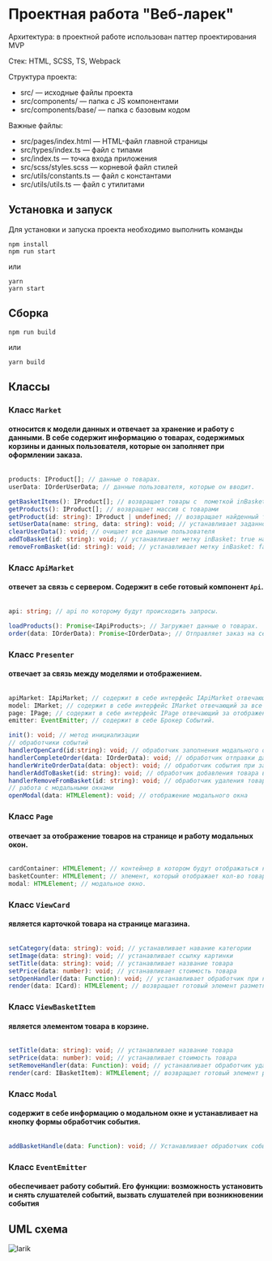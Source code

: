 # Проектная работа "Веб-ларек"
Архитектура: в проектной работе использован паттер проектирования MVP

Стек: HTML, SCSS, TS, Webpack

Структура проекта:
- src/ — исходные файлы проекта
- src/components/ — папка с JS компонентами
- src/components/base/ — папка с базовым кодом

Важные файлы:
- src/pages/index.html — HTML-файл главной страницы
- src/types/index.ts — файл с типами
- src/index.ts — точка входа приложения
- src/scss/styles.scss — корневой файл стилей
- src/utils/constants.ts — файл с константами
- src/utils/utils.ts — файл с утилитами

## Установка и запуск
Для установки и запуска проекта необходимо выполнить команды

```
npm install
npm run start
```

или

```
yarn
yarn start
```
## Сборка

```
npm run build
```

или

```
yarn build
```

## Классы

### Класс `Market`
#### относится к модели данных и отвечает за хранение и работу с данными. В себе содержит информацию о товарах, содержимых корзины и данных пользователя, которые он заполняет при оформлении заказа.

```ts

products: IProduct[]; // данные о товарах.
userData: IOrderUserData; // данные пользователя, которые он вводит.

getBasketItems(): IProduct[]; // возвращает товары с  пометкой inBasket: true
getProducts(): IProduct[]; // возвращает массив с товарами
getProduct(id: string): IProduct | undefined; // возвращает найденный товар или undefined
setUserData(name: string, data: string): void; // устанавливает заданному ключу определённые данные
clearUserData(): void; // очищает все данные пользователя
addToBasket(id: string): void; // устанавливает метку inBasket: true на товар
removeFromBasket(id: string): void; // устанавливает метку inBasket: false на товар

```

### Класс `ApiMarket`
#### отвечет за связь с сервером. Содержит в себе готовый компонент `Api`.

```ts

api: string; // api по которому будут происходить запросы.

loadProducts(): Promise<IApiProducts>; // Загружает данные о товарах.
order(data: IOrderData): Promise<IOrderData>; // Отправляет заказ на сервер для его подстверждения.

```

### Класс `Presenter`
#### отвечает за связь между моделями и отображением.

```ts

apiMarket: IApiMarket; // содержит в себе интерфейс IApiMarket отвечающий за запросы и получение данных с сервера.
model: IMarket; // содержит в себе интерфейс IMarket отвечающий за все данные приложения.
page: IPage; // содержит в себе интерфейс IPage отвечающий за отображение на странице.
emitter: EventEmitter; // содержит в себе Брокер Событий.

init(): void; // метод инициализации
// обработчики событий
handlerOpenCard(id:string): void; // обработчик заполнения модального окна данными товара
handlerCompleteOrder(data: IOrderData): void; // обработчик отправки данных заказа на сервер 
handlerWriteOrderData(data: object): void; // обработчик события при заполнении данных пользователем
handlerAddToBasket(id: string): void; // обработчик добавления товара в корзину
handlerRemoveFromBasket(id: string): void; // обработчик удаления товара из корзины
// работа с модальными окнами
openModal(data: HTMLElement): void; // отображение модального окна

```

### Класс `Page`
#### отвечает за отображение товаров на странице и работу модальных окон.

```ts

cardContainer: HTMLElement; // контейнер в котором будут отображаться карточки товаров.
basketCounter: HTMLElement; // элемент, который отображает кол-во товаров в корзине.
modal: HTMLElement; // модальное окно.

```

### Класс `ViewCard`
#### является карточкой товара на странице магазина.

```ts

setCategory(data: string): void; // устанавливает навание категории
setImage(data: string): void; // устанавливает ссылку картинки
setTitle(data: string): void; // устанавливает название товара
setPrice(data: number): void; // устанавливает стоимость товара
setOpenHandler(data: Function): void; // устанавливает обработчик при клике на товар
render(data: ICard): HTMLElement; // возвращает готовый элемент разметки

```

### Класс `ViewBasketItem`
#### является элементом товара в корзине.

```ts

setTitle(data: string): void; // устанавливает название товара
setPrice(data: number): void; // устанавливает стоимость товара
setRemoveHandler(data: Function): void; // устанавливает обработчик удаления карточки из корзины
render(card: IBasketItem): HTMLElement; // возвращает готовый элемент разметки

```

### Класс `Modal`
#### содержит в себе информацию о модальном окне и устанавливает на кнопку формы обработчик события.

```ts

addBasketHandle(data: Function): void; // Устанавливает обработчик события на нажатие кнопки.

```

### Класс `EventEmitter`
#### обеспечивает работу событий. Его функции: возможность установить и снять слушателей событий, вызвать слушателей при возникновении события


## UML схема
![larik](https://github.com/user-attachments/assets/d5010164-1bfb-4971-bd17-1aa3ecda5f3d)

